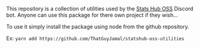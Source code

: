This repository is a collection of utilities used by the [Stats Hub OSS](https://github.com/ThatGuyJamal/statistics-hub-oss) Discord bot. Anyone can use this package for there own project if they wish...

To use it simply install the package using node from the github repository.

Ex: `yarn add https://github.com/ThatGuyJamal/statshub-oss-utilities`

